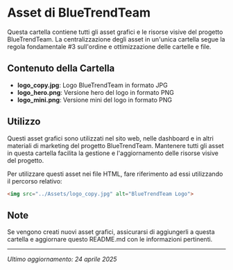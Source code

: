 # Asset di BlueTrendTeam

Questa cartella contiene tutti gli asset grafici e le risorse visive del progetto BlueTrendTeam. La centralizzazione degli asset in un'unica cartella segue la regola fondamentale #3 sull'ordine e ottimizzazione delle cartelle e file.

## Contenuto della Cartella

- **logo_copy.jpg**: Logo BlueTrendTeam in formato JPG
- **logo_hero.png**: Versione hero del logo in formato PNG
- **logo_mini.png**: Versione mini del logo in formato PNG

## Utilizzo

Questi asset grafici sono utilizzati nel sito web, nelle dashboard e in altri materiali di marketing del progetto BlueTrendTeam. Mantenere tutti gli asset in questa cartella facilita la gestione e l'aggiornamento delle risorse visive del progetto.

Per utilizzare questi asset nei file HTML, fare riferimento ad essi utilizzando il percorso relativo:

```html
<img src="../Assets/logo_copy.jpg" alt="BlueTrendTeam Logo">
```

## Note

Se vengono creati nuovi asset grafici, assicurarsi di aggiungerli a questa cartella e aggiornare questo README.md con le informazioni pertinenti.

---

*Ultimo aggiornamento: 24 aprile 2025*
